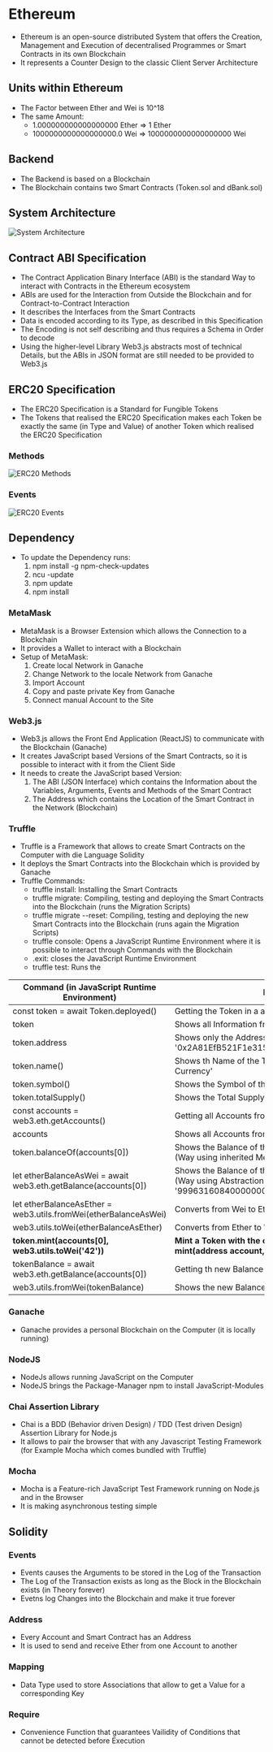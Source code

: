 # Ethereum
* Ethereum is an open-source distributed System that offers the Creation, Management and Execution of decentralised Programmes or Smart Contracts in its own Blockchain
* It represents a Counter Design to the classic Client Server Architecture

## Units within Ethereum
* The Factor between Ether and Wei is 10^18
* The same Amount:
    * 1.000000000000000000 Ether => 1 Ether
    * 1000000000000000000.0 Wei => 1000000000000000000 Wei
    
## Backend
* The Backend is based on a Blockchain
* The Blockchain contains two Smart Contracts (Token.sol and dBank.sol)

## System Architecture
![System Architecture](https://user-images.githubusercontent.com/29623199/119400491-909c8000-bcda-11eb-9e3c-b7c284aea51d.png)

## Contract ABI Specification
* The Contract Application Binary Interface (ABI) is the standard Way to interact with Contracts in the Ethereum ecosystem
* ABIs are used for the Interaction from Outside the Blockchain and for Contract-to-Contract Interaction
* It describes the Interfaces from the Smart Contracts
* Data is encoded according to its Type, as described in this Specification
* The Encoding is not self describing and thus requires a Schema in Order to decode
* Using the higher-level Library Web3.js abstracts most of technical Details, but the ABIs in JSON format are still needed to be provided to Web3.js

## ERC20 Specification
* The ERC20 Specification is a Standard for Fungible Tokens
* The Tokens that realised the ERC20 Specification makes each Token be exactly the same (in Type and Value) of another Token which realised the ERC20 Specification

### Methods
![ERC20 Methods](https://user-images.githubusercontent.com/29623199/119462530-1a7f3400-bd41-11eb-821e-904287397284.JPG)

### Events
![ERC20 Events](https://user-images.githubusercontent.com/29623199/119462746-5f0acf80-bd41-11eb-8733-cf8296b30b25.JPG)

## Dependency
* To update the Dependency runs:
  1) npm install -g npm-check-updates
  1) ncu -update
  1) npm update
  1) npm install

### MetaMask
* MetaMask is a Browser Extension which allows the Connection to a Blockchain
* It provides a Wallet to interact with a Blockchain
* Setup of MetaMask:
  1) Create local Network in Ganache
  1) Change Network to the locale Network from Ganache
  1) Import Account 
  1) Copy and paste private Key from Ganache
  1) Connect manual Account to the Site

### Web3.js
* Web3.js allows the Front End Application (ReactJS) to communicate with the Blockchain (Ganache)
* It creates JavaScript based Versions of the Smart Contracts, so it is possible to interact with it from the Client Side
* It needs to create the JavaScript based Version:
  1) The ABI (JSON Interface) which contains the Information about the Variables, Arguments, Events and Methods of the Smart Contract
  1) The Address which contains the Location of the Smart Contract in the Network (Blockchain)


### Truffle
* Truffle is a Framework that allows to create Smart Contracts on the Computer with die Language Solidity
* It deploys the Smart Contracts into the Blockchain which is provided by Ganache
* Truffle Commands:
    * truffle install: Installing the Smart Contracts
    * truffle migrate: Compiling, testing and deploying the Smart Contracts into the Blockchain (runs the Migration Scripts)
    * truffle migrate --reset: Compiling, testing and deploying the new Smart Contracts into the Blockchain (runs again the Migration Scripts)
    * truffle console: Opens a JavaScript Runtime Environment where it is possible to interact through Commands with the Blockchain
    * .exit: closes the JavaScript Runtime Environment
    * truffle test: Runs the 

Command (in JavaScript Runtime Environment) | Description
  --- | ---        
const token = await Token.deployed() | Getting the Token in a asynchronous Way as Promise
token | Shows all Information from the token
token.address | Shows only the Address from the Token: '0x2A81EfB521F1e315027AA2458935e70C8C5a51b4'
token.name() | Shows th Name of the Token: 'Decentralized Bank Currency'
token.symbol() | Shows the Symbol of the Token: 'DCB'
token.totalSupply() | Shows the Total Supply of the Token: <BN: 0>
const accounts = web3.eth.getAccounts() | Getting all Accounts from the Wallet
accounts | Shows all Accounts from the Wallet
token.balanceOf(accounts[0]) | Shows the Balance of the first Account from the Wallet (Way using inherited Methods from ERC20)
let etherBalanceAsWei = await web3.eth.getBalance(accounts[0]) | Shows the Balance of the first Account from the Wallet (Way using Abstraction from Web3.js): '99963160840000000000'
let etherBalanceAsEther = web3.utils.fromWei(etherBalanceAsWei) | Converts from Wei to Ether: '99.96316084'
web3.utils.toWei(etherBalanceAsEther) | Converts from Ether to Wei: '99963160840000000000'
**token.mint(accounts[0], web3.utils.toWei('42'))** | **Mint a Token with the own Implementation of the mint(address account, uint256 amount) Method**
tokenBalance = await web3.eth.getBalance(accounts[0]) | Getting th new Balance
web3.utils.fromWei(tokenBalance) | Shows the new Balance: '42'

### Ganache
* Ganache provides a personal Blockchain on the Computer (it is locally running)

### NodeJS
* NodeJs allows running JavaScript on the Computer
* NodeJS brings the Package-Manager npm to install JavaScript-Modules

### Chai Assertion Library
* Chai is a BDD (Behavior driven Design) / TDD (Test driven Design) Assertion Library for Node.js 
*  It allows to pair the browser that with any Javascript Testing Framework (for Example Mocha which comes bundled with Truffle)

### Mocha
* Mocha is a Feature-rich JavaScript Test Framework running on Node.js and in the Browser
* It is making asynchronous testing simple

## Solidity
### Events
* Events causes the Arguments to be stored in the Log of the Transaction
* The Log of the Transaction exists as long as the Block in the Blockchain exists (in Theory forever)
* Evetns log Changes into the Blockchain and make it true forever

### Address
* Every Account and Smart Contract has an Address
* It is used to send and receive Ether from one Account to another

### Mapping
* Data Type used to store Associations that allow to get a Value for a corresponding Key

### Require
* Convenience Function that guarantees Vailidity of Conditions that cannot be detected before Execution
